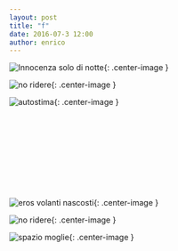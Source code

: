 ```yaml
---
layout: post
title: "f"
date: 2016-07-3 12:00
author: enrico
---
```


![Innocenza solo di notte](https://cdn-images-1.medium.com/max/2000/1*9d2a5vuW9csz5vrc0kDXlw.jpeg){: .center-image }

![no ridere](https://d1vvp9ihshjy3m.cloudfront.net/video/Ue0OueSwOOp7dtjh_pd.jpg){: .center-image }

![autostima](http://galleria.riza.it/medias/1/uid_14d04264d85.650.340.jpg){: .center-image }

<br><br><br><br><br><br><br><br>

![eros volanti nascosti](https://lh3.googleusercontent.com/-EDB9tUwkZ2g/TYiNL5fb2AI/AAAAAAAAAH4/GfkbgmHudoQ/s1600/eros.jpg){: .center-image }

![no ridere](https://d1vvp9ihshjy3m.cloudfront.net/video/Ue0OueSwOOp7dtjh_pd.jpg){: .center-image }

![spazio moglie](http://www.silenzio-in-sala.com/immagine_la-moglie-del-sarto_47373.jpg){: .center-image }
